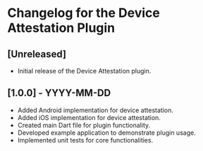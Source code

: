 # Changelog for the Device Attestation Plugin

## [Unreleased]
- Initial release of the Device Attestation plugin.

## [1.0.0] - YYYY-MM-DD
- Added Android implementation for device attestation.
- Added iOS implementation for device attestation.
- Created main Dart file for plugin functionality.
- Developed example application to demonstrate plugin usage.
- Implemented unit tests for core functionalities.